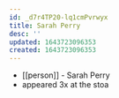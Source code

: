 ```yaml
---
id: _d7r4TP20-lq1cmPvrwyx
title: Sarah Perry
desc: ''
updated: 1643723096353
created: 1643723096353
---
```



- [[person]] - Sarah Perry
- appeared 3x at the stoa
